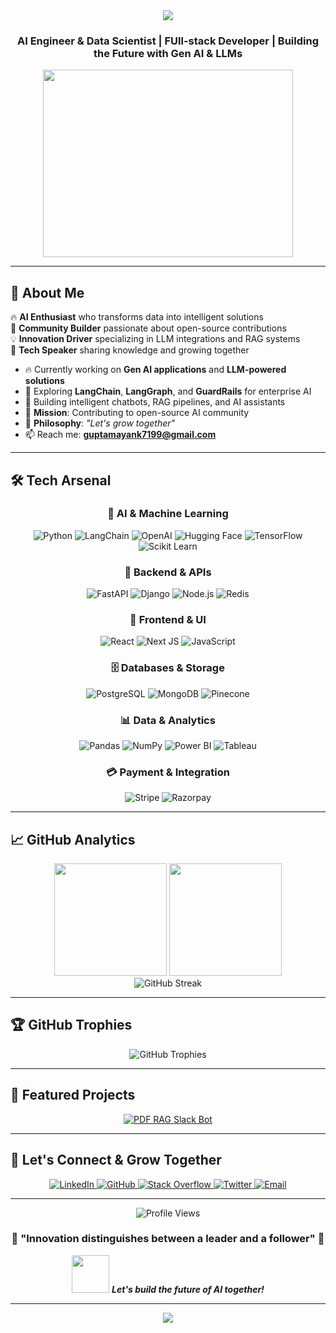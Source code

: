 <div align="center">
  <img src="https://readme-typing-svg.herokuapp.com/?font=Righteous&size=35&center=true&vCenter=true&width=500&height=70&duration=4000&lines=Hi+There!+👋;I'm+Mayank+Gupta!;Data+Scientist+%26+AI+Engineer;" />
</div>

<h3 align="center"> AI Engineer & Data Scientist | FUll-stack Developer | Building the Future with Gen AI & LLMs</h3>

<div align="center">
  <img src="https://media.giphy.com/media/SWoSkN6DxTszqIKEqv/giphy.gif" width="400" height="300" />
</div>

---

## 🎯 About Me

🔥 **AI Enthusiast** who transforms data into intelligent solutions  
🌟 **Community Builder** passionate about open-source contributions  
💡 **Innovation Driver** specializing in LLM integrations and RAG systems  
🎤 **Tech Speaker** sharing knowledge and growing together  

- 🔥 Currently working on **Gen AI applications** and **LLM-powered solutions**
- 🔬 Exploring **LangChain**, **LangGraph**, and **GuardRails** for enterprise AI
- 🌱 Building intelligent chatbots, RAG pipelines, and AI assistants
- 🎯 **Mission**: Contributing to open-source AI community
- 💬 **Philosophy**: *"Let's grow together"*
- 📫 Reach me: **guptamayank7199@gmail.com**

---

## 🛠️ Tech Arsenal

<div align="center">

### 🤖 AI & Machine Learning
![Python](https://img.shields.io/badge/Python-3776AB?style=for-the-badge&logo=python&logoColor=white)
![LangChain](https://img.shields.io/badge/🦜_LangChain-1C3C3C?style=for-the-badge)
![OpenAI](https://img.shields.io/badge/OpenAI-412991?style=for-the-badge&logo=openai&logoColor=white)
![Hugging Face](https://img.shields.io/badge/🤗_Hugging_Face-FFD21E?style=for-the-badge)
![TensorFlow](https://img.shields.io/badge/TensorFlow-FF6F00?style=for-the-badge&logo=tensorflow&logoColor=white)
![Scikit Learn](https://img.shields.io/badge/scikit--learn-F7931E?style=for-the-badge&logo=scikit-learn&logoColor=white)

### 🔧 Backend & APIs
![FastAPI](https://img.shields.io/badge/FastAPI-009688?style=for-the-badge&logo=FastAPI&logoColor=white)
![Django](https://img.shields.io/badge/Django-092E20?style=for-the-badge&logo=django&logoColor=white)
![Node.js](https://img.shields.io/badge/Node.js-43853D?style=for-the-badge&logo=node.js&logoColor=white)
![Redis](https://img.shields.io/badge/redis-CC0000.svg?&style=for-the-badge&logo=redis&logoColor=white)

### 🎨 Frontend & UI
![React](https://img.shields.io/badge/React-20232A?style=for-the-badge&logo=react&logoColor=61DAFB)
![Next JS](https://img.shields.io/badge/Next-black?style=for-the-badge&logo=next.js&logoColor=white)
![JavaScript](https://img.shields.io/badge/JavaScript-F7DF1E?style=for-the-badge&logo=javascript&logoColor=black)

### 🗄️ Databases & Storage
![PostgreSQL](https://img.shields.io/badge/PostgreSQL-316192?style=for-the-badge&logo=postgresql&logoColor=white)
![MongoDB](https://img.shields.io/badge/MongoDB-4EA94B?style=for-the-badge&logo=mongodb&logoColor=white)
![Pinecone](https://img.shields.io/badge/🌲_Pinecone-000000?style=for-the-badge)

### 📊 Data & Analytics
![Pandas](https://img.shields.io/badge/pandas-150458.svg?style=for-the-badge&logo=pandas&logoColor=white)
![NumPy](https://img.shields.io/badge/numpy-013243.svg?style=for-the-badge&logo=numpy&logoColor=white)
![Power BI](https://img.shields.io/badge/power_bi-F2C811?style=for-the-badge&logo=powerbi&logoColor=black)
![Tableau](https://img.shields.io/badge/Tableau-E97627?style=for-the-badge&logo=Tableau&logoColor=white)

### 💳 Payment & Integration
![Stripe](https://img.shields.io/badge/Stripe-626CD9?style=for-the-badge&logo=Stripe&logoColor=white)
![Razorpay](https://img.shields.io/badge/Razorpay-02042B?style=for-the-badge&logo=razorpay&logoColor=3395FF)

</div>

---

## 📈 GitHub Analytics

<div align="center">
  <img height="180em" src="https://github-readme-stats.vercel.app/api?username=ms7199&show_icons=true&theme=radical&include_all_commits=true&count_private=true"/>
  <img height="180em" src="https://github-readme-stats.vercel.app/api/top-langs/?username=ms7199&layout=compact&langs_count=8&theme=radical"/>
</div>

<div align="center">
  <img src="https://github-readme-streak-stats.herokuapp.com/?user=ms7199&theme=radical" alt="GitHub Streak" />
</div>

---

## 🏆 GitHub Trophies
<div align="center">
  <img src="https://github-profile-trophy.vercel.app/?username=ms7199&theme=radical&row=1&column=6" alt="GitHub Trophies" />
</div>

---

## 🚀 Featured Projects

<div align="center">

[![PDF RAG Slack Bot](https://github-readme-stats.vercel.app/api/pin/?username=ms7199&repo=slack-pdf-chatbot&theme=radical)](https://github.com/ms7199/slack-pdf-chatbot)

</div>

---

## 🤝 Let's Connect & Grow Together

<div align="center">
  <a href="https://www.linkedin.com/in/guptamayank7199/" target="_blank">
    <img src="https://img.shields.io/badge/LinkedIn-0077B5?style=for-the-badge&logo=linkedin&logoColor=white" alt="LinkedIn"/>
  </a>
  <a href="https://github.com/ms7199" target="_blank">
    <img src="https://img.shields.io/badge/GitHub-100000?style=for-the-badge&logo=github&logoColor=white" alt="GitHub"/>
  </a>
  <a href="https://stackoverflow.com/users/9546688/mayank-gupta" target="_blank">
    <img src="https://img.shields.io/badge/Stack_Overflow-FE7A16?style=for-the-badge&logo=stack-overflow&logoColor=white" alt="Stack Overflow"/>
  </a>
  <a href="https://twitter.com/msgupta_07" target="_blank">
    <img src="https://img.shields.io/badge/Twitter-1DA1F2?style=for-the-badge&logo=twitter&logoColor=white" alt="Twitter"/>
  </a>
  <a href="mailto:guptamayank7199@gmail.com">
    <img src="https://img.shields.io/badge/Gmail-D14836?style=for-the-badge&logo=gmail&logoColor=white" alt="Email"/>
  </a>
</div>

---

<div align="center">
  <img src="https://komarev.com/ghpvc/?username=ms7199&label=Profile%20Views&color=brightgreen&style=for-the-badge" alt="Profile Views" />
</div>

<div align="center">
  <h3>🌟 "Innovation distinguishes between a leader and a follower" 🌟</h3>
  <img src="https://media.giphy.com/media/LnQjpWaON8nhr21vNW/giphy.gif" width="60"> 
  <em><b>Let's build the future of AI together!</b></em>
</div>

---

<div align="center">
  <img src="https://readme-typing-svg.herokuapp.com/?font=Righteous&size=25&center=true&vCenter=true&width=500&height=50&duration=3500&lines=Thanks+for+visiting!+🚀;Let's+connect+and+collaborate!+✨;Building+AI+solutions+daily!+🤖" />
</div>
